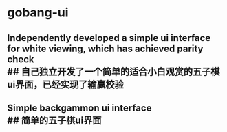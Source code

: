 # gobang-ui

## Independently developed a simple ui interface for white viewing, which has achieved parity check <br/> ## 自己独立开发了一个简单的适合小白观赏的五子棋ui界面，已经实现了输赢校验
## Simple backgammon ui interface <br/> ## 简单的五子棋ui界面

